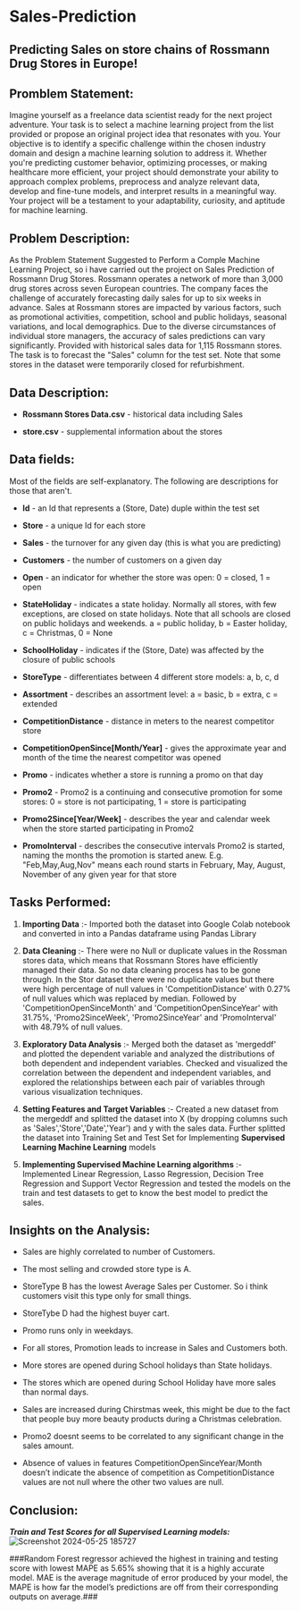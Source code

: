 # Sales-Prediction
## Predicting Sales on store chains of Rossmann Drug Stores in Europe!

## Promblem Statement:

Imagine yourself as a freelance data scientist ready for the next project adventure. Your task is to select a machine learning project from the list provided or propose an original project idea that resonates with you. Your objective is to identify a specific challenge within the chosen industry domain and design a machine learning solution to address it. Whether you're predicting customer behavior, optimizing processes, or making healthcare more efficient, your project should demonstrate your ability to approach complex problems, preprocess and analyze relevant data, develop and fine-tune models, and interpret results in a meaningful way. Your project will be a testament to your adaptability, curiosity, and aptitude for machine learning.

## Problem Description:

As the Problem Statement Suggested to Perform a Comple Machine Learning Project, so i have carried out the project on Sales Prediction of Rossmann Drug Stores.
Rossmann operates a network of more than 3,000 drug stores across seven European countries. The company faces the challenge of accurately forecasting daily sales for up to six weeks in advance. Sales at Rossmann stores are impacted by various factors, such as promotional activities, competition, school and public holidays, seasonal variations, and local demographics. Due to the diverse circumstances of individual store managers, the accuracy of sales predictions can vary significantly.
Provided with historical sales data for 1,115 Rossmann stores. The task is to forecast the "Sales" column for the test set. Note that some stores in the dataset were temporarily closed for refurbishment.

## Data Description:

- **Rossmann Stores Data.csv** - historical data including Sales

- **store.csv** - supplemental information about the stores

## Data fields:
Most of the fields are self-explanatory. The following are descriptions for those that aren't.

- **Id** - an Id that represents a (Store, Date) duple within the test set

- **Store** - a unique Id for each store

- **Sales** - the turnover for any given day (this is what you are predicting)

- **Customers** - the number of customers on a given day

- **Open** - an indicator for whether the store was open: 0 = closed, 1 = open

- **StateHoliday** - indicates a state holiday. Normally all stores, with few exceptions, are closed on state holidays. Note that all schools are closed on public holidays and weekends. a = public holiday, b = Easter holiday, c = Christmas, 0 = None

- **SchoolHoliday** - indicates if the (Store, Date) was affected by the closure of public schools

- **StoreType** - differentiates between 4 different store models: a, b, c, d

- **Assortment** - describes an assortment level: a = basic, b = extra, c = extended

- **CompetitionDistance** - distance in meters to the nearest competitor store

- **CompetitionOpenSince[Month/Year]** - gives the approximate year and month of the time the nearest competitor was opened

- **Promo** - indicates whether a store is running a promo on that day

- **Promo2** - Promo2 is a continuing and consecutive promotion for some stores: 0 = store is not participating, 1 = store is participating

- **Promo2Since[Year/Week]** - describes the year and calendar week when the store started participating in Promo2

- **PromoInterval** - describes the consecutive intervals Promo2 is started, naming the months the promotion is started anew. E.g. "Feb,May,Aug,Nov" means each round starts in February, May, August, November of any given year for that store

## Tasks Performed:

1. **Importing Data** :- Imported both the dataset into Google Colab notebook and converted in into a Pandas dataframe using Pandas Library

2. **Data Cleaning** :- There were no Null or duplicate values in the Rossman stores data, which means that Rossmann Stores have efficiently managed their data. So no data cleaning process has to be gone through. In the Stor dataset there were no duplicate values but there were high percentage of null values in 'CompetitionDistance' with 0.27% of null values which was replaced by median. Followed by 'CompetitionOpenSinceMonth' and 'CompetitionOpenSinceYear' with 31.75%, 'Promo2SinceWeek', 'Promo2SinceYear' and 'PromoInterval' with 48.79% of null values.

3. **Exploratory Data Analysis** :- Merged both the dataset as 'mergeddf' and plotted the dependent variable and analyzed the distributions of both dependent and independent variables. Checked and visualized the correlation between the dependent and independent variables, and explored the relationships between each pair of variables through various visualization techniques.

4. **Setting Features and Target Variables** :- Created a new dataset from the mergeddf and splitted the dataset into X (by dropping columns such as 'Sales','Store','Date','Year') and y with the sales data. Further splitted the dataset into Training Set and Test Set for Implementing **Supervised Learning Machine Learning** models

5. **Implementing Supervised Machine Learning algorithms** :- Implemented Linear Regression, Lasso Regression, Decision Tree Regression and Support Vector Regression and tested the models on the train and test datasets to get to know the best model to predict the sales.

## Insights on the Analysis:

- Sales are highly correlated to number of Customers.

- The most selling and crowded store type is A.

- StoreType B has the lowest Average Sales per Customer. So i think customers visit this type only for small things.

- StoreTybe D had the highest buyer cart.

- Promo runs only in weekdays.

- For all stores, Promotion leads to increase in Sales and Customers both.

- More stores are opened during School holidays than State holidays.

- The stores which are opened during School Holiday have more sales than normal days.

- Sales are increased during Chirstmas week, this might be due to the fact that people buy more beauty products during a Christmas celebration.

- Promo2 doesnt seems to be correlated to any significant change in the sales amount.

- Absence of values in features CompetitionOpenSinceYear/Month doesn’t indicate the absence of competition as CompetitionDistance values are not null where the other two values are null.

## Conclusion: 

***Train and Test Scores for all Supervised Learning models:***
![Screenshot 2024-05-25 185727](https://github.com/sahil-kishor/Sales-Prediction/assets/159517524/88717387-51a9-438b-bd87-e023f39fe538)

###Random Forest regressor achieved the highest in training and testing score with lowest MAPE as 5.65% showing that it is a highly accurate model. MAE is the average magnitude of error produced by your model, the MAPE is how far the model’s predictions are off from their corresponding outputs on average.###


  



